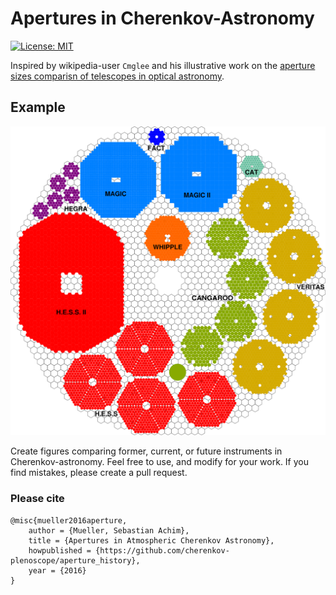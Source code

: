 # Apertures in Cherenkov-Astronomy

[![License: MIT](https://img.shields.io/badge/License-MIT-yellow.svg)](https://opensource.org/licenses/MIT)

Inspired by wikipedia-user ```Cmglee``` and his illustrative work on the [aperture sizes comparisn of telescopes in optical astronomy](https://commons.wikimedia.org/wiki/File:Comparison_optical_telescope_primary_mirrors.svg).


## Example
![img](example_usage_IACTs_and_Portal.png)

Create figures comparing former, current, or future instruments in Cherenkov-astronomy. Feel free to use, and modify for your work. If you find mistakes, please create a pull request.

### Please cite

~~~
@misc{mueller2016aperture,
    author = {Mueller, Sebastian Achim},
    title = {Apertures in Atmospheric Cherenkov Astronomy},
    howpublished = {https://github.com/cherenkov-plenoscope/aperture_history},
    year = {2016}
}
~~~
  
